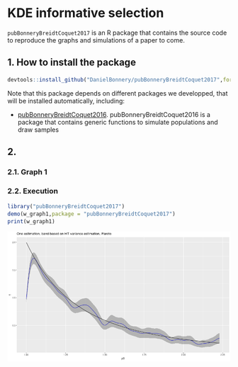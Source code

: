 # KDE informative selection
`pubBonneryBreidtCoquet2017` is an R package that contains the source code to reproduce the graphs and simulations of a paper to come.

## 1. How to install the package

```r
devtools::install_github("DanielBonnery/pubBonneryBreidtCoquet2017",force=TRUE)
```

Note that this package depends on different packages we developped, that will be installed automatically, including:
* [pubBonneryBreidtCoquet2016](https://github.com/DanielBonnery/pubBonneryBreidtCoquet2017). pubBonneryBreidtCoquet2016 is a package that contains generic functions to simulate populations and draw samples

## 2. 
### 2.1. Graph 1 

### 2.2. Execution


```r
library("pubBonneryBreidtCoquet2017")
demo(w_graph1,package = "pubBonneryBreidtCoquet2017")
print(w_graph1)
```

![plot of chunk r2](figure/r2-1.png)
